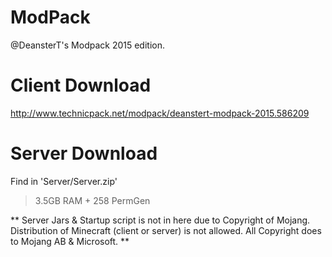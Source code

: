 # ModPack

@DeansterT's Modpack 2015 edition.

# Client Download

http://www.technicpack.net/modpack/deanstert-modpack-2015.586209

# Server Download

Find in 'Server/Server.zip'

>3.5GB RAM + 258 PermGen

** Server Jars & Startup script is not in here due to Copyright of Mojang. Distribution of Minecraft (client or server) is not allowed. All Copyright does to Mojang AB & Microsoft. **
 
